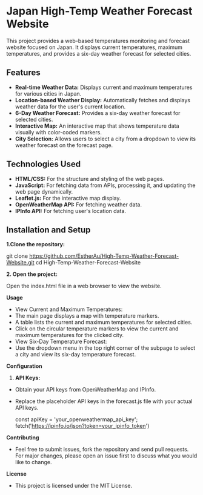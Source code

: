 # Japan High-Temp Weather Forecast Website

This project provides a web-based temperatures monitoring and forecast website focused on Japan. It displays current temperatures, maximum temperatures, and provides a six-day weather forecast for selected cities.

## Features

- **Real-time Weather Data:** Displays current and maximum temperatures for various cities in Japan.
- **Location-based Weather Display:** Automatically fetches and displays weather data for the user's current location.
- **6-Day Weather Forecast:** Provides a six-day weather forecast for selected cities.
- **Interactive Map:** An interactive map that shows temperature data visually with color-coded markers.
- **City Selection:** Allows users to select a city from a dropdown to view its weather forecast on the forecast page.

## Technologies Used

- **HTML/CSS:** For the structure and styling of the web pages.
- **JavaScript:** For fetching data from APIs, processing it, and updating the web page dynamically.
- **Leaflet.js:** For the interactive map display.
- **OpenWeatherMap API:** For fetching weather data.
- **IPInfo API:** For fetching user's location data.

## Installation and Setup

 **1.Clone the repository:**

git clone https://github.com/EstherAu/High-Temp-Weather-Forecast-Website.git
cd High-Temp-Weather-Forecast-Website

 **2. Open the project:**

Open the index.html file in a web browser to view the website.

**Usage**

- View Current and Maximum Temperatures:
- The main page displays a map with temperature markers.
- A table lists the current and maximum temperatures for selected cities.
- Click on the circular temperature markers to view the current and maximum temperatures for the clicked city.
- View Six-Day Temperature Forecast:
- Use the dropdown menu in the top right corner of the subpage to select a city and view its six-day temperature forecast.

**Configuration**

 1. **API Keys:**
- Obtain your API keys from OpenWeatherMap and IPInfo.
- Replace the placeholder API keys in the forecast.js file with your actual API keys.

     const apiKey = 'your_openweathermap_api_key';
   fetch('https://ipinfo.io/json?token=your_ipinfo_token')


**Contributing**

- Feel free to submit issues, fork the repository and send pull requests. For major changes, please open an issue first to discuss what you would like to change.

**License**

- This project is licensed under the MIT License.







